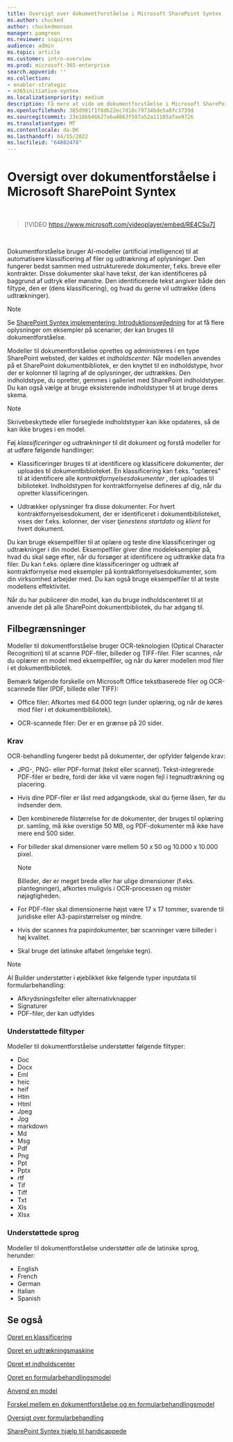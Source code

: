 ```yaml
---
title: Oversigt over dokumentforståelse i Microsoft SharePoint Syntex
ms.author: chucked
author: chuckedmonson
manager: pamgreen
ms.reviewer: ssquires
audience: admin
ms.topic: article
ms.customer: intro-overview
ms.prod: microsoft-365-enterprise
search.appverid: ''
ms.collection:
- enabler-strategic
- m365initiative-syntex
ms.localizationpriority: medium
description: Få mere at vide om dokumentforståelse i Microsoft SharePoint Syntex.
ms.openlocfilehash: 385d981f1f8db22ec7d18c79734bde5a8fc3739d
ms.sourcegitcommit: 23e186b46b27a6a4863f507a52a11105afae9726
ms.translationtype: MT
ms.contentlocale: da-DK
ms.lasthandoff: 04/15/2022
ms.locfileid: "64882478"
---
```

# <a name="document-understanding-overview-in-microsoft-sharepoint-syntex"></a>Oversigt over dokumentforståelse i Microsoft SharePoint Syntex


</br>

> [!VIDEO https://www.microsoft.com/videoplayer/embed/RE4CSu7]

</br>

Dokumentforståelse bruger AI-modeller (artificial intelligence) til at automatisere klassificering af filer og udtrækning af oplysninger. Den fungerer bedst sammen med ustrukturerede dokumenter, f.eks. breve eller kontrakter. Disse dokumenter skal have tekst, der kan identificeres på baggrund af udtryk eller mønstre. Den identificerede tekst angiver både den filtype, den er (dens klassificering), og hvad du gerne vil udtrække (dens udtrækninger).

> [!NOTE]
> Se [SharePoint Syntex implementering: Introduktionsvejledning](./adoption-getstarted.md) for at få flere oplysninger om eksempler på scenarier, der kan bruges til dokumentforståelse.

Modeller til dokumentforståelse oprettes og administreres i en type SharePoint websted, der kaldes et *indholdscenter*. Når modellen anvendes på et SharePoint dokumentbibliotek, er den knyttet til en indholdstype, hvor der er kolonner til lagring af de oplysninger, der udtrækkes. Den indholdstype, du opretter, gemmes i galleriet med SharePoint indholdstyper. Du kan også vælge at bruge eksisterende indholdstyper til at bruge deres skema.

> [!NOTE]
> Skrivebeskyttede eller forseglede indholdstyper kan ikke opdateres, så de kan ikke bruges i en model.

Føj *klassificeringer* og *udtrækninger* til dit dokument og forstå modeller for at udføre følgende handlinger:

- Klassificeringer bruges til at identificere og klassificere dokumenter, der uploades til dokumentbiblioteket. En klassificering kan f.eks. "oplæres" til at identificere alle *kontraktfornyelsesdokumenter* , der uploades til biblioteket. Indholdstypen for kontraktfornyelse defineres af dig, når du opretter klassificeringen.

- Udtrækker oplysninger fra disse dokumenter. For hvert kontraktfornyelsesdokument, der er identificeret i dokumentbiblioteket, vises der f.eks. kolonner, der viser *tjenestens startdato* og *klient* for hvert dokument. 

Du kan bruge eksempelfiler til at oplære og teste dine klassificeringer og udtrækninger i din model. Eksempelfiler giver dine modeleksempler på, hvad du skal søge efter, når du forsøger at identificere og udtrække data fra filer. Du kan f.eks. oplære dine klassificeringer og udtræk af kontraktfornyelse med eksempler på kontraktfornyelsesdokumenter, som din virksomhed arbejder med. Du kan også bruge eksempelfiler til at teste modellens effektivitet.

Når du har publicerer din model, kan du bruge indholdscenteret til at anvende det på alle SharePoint dokumentbibliotek, du har adgang til.  

## <a name="file-limitations"></a>Filbegrænsninger

Modeller til dokumentforståelse bruger OCR-teknologien (Optical Character Recognition) til at scanne PDF-filer, billeder og TIFF-filer. Filer scannes, når du oplærer en model med eksempelfiler, og når du kører modellen mod filer i et dokumentbibliotek.

Bemærk følgende forskelle om Microsoft Office tekstbaserede filer og OCR-scannede filer (PDF, billede eller TIFF):

- Office filer: Afkortes med 64.000 tegn (under oplæring, og når de køres mod filer i et dokumentbibliotek).

- OCR-scannede filer: Der er en grænse på 20 sider.  

### <a name="requirements"></a>Krav

OCR-behandling fungerer bedst på dokumenter, der opfylder følgende krav:

- JPG-, PNG- eller PDF-format (tekst eller scannet). Tekst-integrerede PDF-filer er bedre, fordi der ikke vil være nogen fejl i tegnudtrækning og placering.

- Hvis dine PDF-filer er låst med adgangskode, skal du fjerne låsen, før du indsender dem.

- Den kombinerede filstørrelse for de dokumenter, der bruges til oplæring pr. samling, må ikke overstige 50 MB, og PDF-dokumenter må ikke have mere end 500 sider.

- For billeder skal dimensioner være mellem 50 x 50 og 10.000 x 10.000 pixel.
   > [!NOTE]
   > Billeder, der er meget brede eller har ulige dimensioner (f.eks. plantegninger), afkortes muligvis i OCR-processen og mister nøjagtigheden.

- For PDF-filer skal dimensionerne højst være 17 x 17 tommer, svarende til juridiske eller A3-papirstørrelser og mindre.

- Hvis der scannes fra papirdokumenter, bør scanninger være billeder i høj kvalitet.

- Skal bruge det latinske alfabet (engelske tegn).

> [!NOTE]
> AI Builder understøtter i øjeblikket ikke følgende typer inputdata til formularbehandling:
>
> - Afkrydsningsfelter eller alternativknapper
> - Signaturer
> - PDF-filer, der kan udfyldes

### <a name="supported-file-types"></a>Understøttede filtyper

Modeller til dokumentforståelse understøtter følgende filtyper:

- Doc
- Docx
- Eml
- heic
- heif
- Htm
- Html
- Jpeg
- Jpg
- markdown
- Md
- Msg
- Pdf
- Png
- Ppt
- Pptx
- rtf
- Tif
- Tiff
- Txt
- Xls
- Xlsx

### <a name="supported-languages"></a>Understøttede sprog

Modeller til dokumentforståelse understøtter *alle* de latinske sprog, herunder:

- English
- French
- German
- Italian
- Spanish

## <a name="see-also"></a>Se også

[Opret en klassificering](create-a-classifier.md)

[Opret en udtrækningsmaskine](create-an-extractor.md)

[Opret et indholdscenter](create-a-content-center.md)

[Opret en formularbehandlingsmodel](create-a-form-processing-model.md)

[Anvend en model](apply-a-model.md)

[Forskel mellem en dokumentforståelse og en formularbehandlingsmodel](difference-between-document-understanding-and-form-processing-model.md)
  
[Oversigt over formularbehandling](form-processing-overview.md)

[SharePoint Syntex hjælp til handicappede](accessibility-mode.md)
